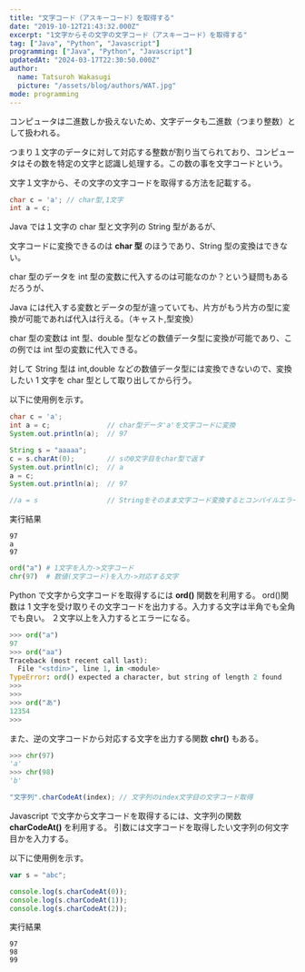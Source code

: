 ```yaml
---
title: "文字コード（アスキーコード）を取得する"
date: "2019-10-12T21:43:32.000Z"
excerpt: "1文字からその文字の文字コード（アスキーコード）を取得する"
tag: ["Java", "Python", "Javascript"]
programming: ["Java", "Python", "Javascript"]
updatedAt: "2024-03-17T22:30:50.000Z"
author:
  name: Tatsuroh Wakasugi
  picture: "/assets/blog/authors/WAT.jpg"
mode: programming
---
```


コンピュータは二進数しか扱えないため、文字データも二進数（つまり整数）として扱われる。

つまり１文字のデータに対して対応する整数が割り当てられており、コンピュータはその数を特定の文字と認識し処理する。この数の事を文字コードという。

文字１文字から、その文字の文字コードを取得する方法を記載する。

<div class="note_content_by_programming_language" id="note_content_Java">

```java
char c = 'a'; // char型,1文字
int a = c;
```

Java では１文字の char 型と文字列の String 型があるが、

文字コードに変換できるのは **char 型** のほうであり、String 型の変換はできない。

char 型のデータを int 型の変数に代入するのは可能なのか？という疑問もあるだろうが、

Java には代入する変数とデータの型が違っていても、片方がもう片方の型に変換が可能であれば代入は行える。（キャスト,型変換）

char 型の変数は int 型、double 型などの数値データ型に変換が可能であり、この例では int 型の変数に代入できる。

対して String 型は int,double などの数値データ型には変換できないので、変換したい 1 文字を char 型として取り出してから行う。

以下に使用例を示す。

```java
char c = 'a';
int a = c;              // char型データ'a'を文字コードに変換
System.out.println(a);  // 97

String s = "aaaaa";
c = s.charAt(0);        // sの0文字目をchar型で返す
System.out.println(c);  // a
a = c;
System.out.println(a);  // 97

//a = s                 // Stringをそのまま文字コード変換するとコンパイルエラー
```

実行結果

```
97
a
97
```

</div>
<div class="note_content_by_programming_language" id="note_content_Python">

```python
ord("a") # 1文字を入力->文字コード
chr(97)  # 数値(文字コード)を入力->対応する文字
```

Python で文字から文字コードを取得するには **ord()** 関数を利用する。
ord()関数は 1 文字を受け取りその文字コードを出力する。入力する文字は半角でも全角でも良い。
２文字以上を入力するとエラーになる。

```python
>>> ord("a")
97
>>> ord("aa")
Traceback (most recent call last):
  File "<stdin>", line 1, in <module>
TypeError: ord() expected a character, but string of length 2 found
>>>
>>>
>>> ord("あ")
12354
>>>
```

また、逆の文字コードから対応する文字を出力する関数 **chr()** もある。

```python
>>> chr(97)
'a'
>>> chr(98)
'b'
```

</div>
<div class="note_content_by_programming_language" id="note_content_Javascript">

```javascript
"文字列".charCodeAt(index); // 文字列のindex文字目の文字コード取得
```

Javascript で文字から文字コードを取得するには、文字列の関数 **charCodeAt()** を利用する。
引数には文字コードを取得したい文字列の何文字目かを入力する。

以下に使用例を示す。

```javascript
var s = "abc";

console.log(s.charCodeAt(0));
console.log(s.charCodeAt(1));
console.log(s.charCodeAt(2));
```

実行結果

```
97
98
99
```

</div>
